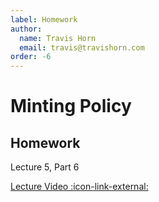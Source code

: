 ```yaml
---
label: Homework
author:
  name: Travis Horn
  email: travis@travishorn.com
order: -6
---
```


# Minting Policy

## Homework

Lecture 5, Part 6

[Lecture Video
:icon-link-external:](https://www.youtube.com/watch?v=j7yT2OqGY6U&list=PLNEK_Ejlx3x0G8V8CDBnRDZ86POVsrfzw&index=6)
